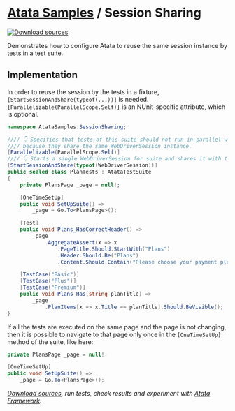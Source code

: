 ﻿# [Atata Samples](https://github.com/atata-framework/atata-samples) / Session Sharing

[![Download sources](https://img.shields.io/badge/Download-sources-brightgreen.svg)](https://github.com/atata-framework/atata-samples/raw/main/_archives/SessionSharing.zip)

Demonstrates how to configure Atata to reuse the same session instance by tests in a test suite.

## Implementation

In order to reuse the session by the tests in a fixture, `[StartSessionAndShare(typeof(...))]` is needed.
`[Parallelizable(ParallelScope.Self)]` is an NUnit-specific attribute, which is optional.

```cs
namespace AtataSamples.SessionSharing;

//// 👇 Specifies that tests of this suite should not run in parallel with each other,
//// because they share the same WebDriverSession instance.
[Parallelizable(ParallelScope.Self)]
//// 👇 Starts a single WebDriverSession for suite and shares it with tests.
[StartSessionAndShare(typeof(WebDriverSession))]
public sealed class PlanTests : AtataTestSuite
{
    private PlansPage _page = null!;

    [OneTimeSetUp]
    public void SetUpSuite() =>
        _page = Go.To<PlansPage>();

    [Test]
    public void Plans_HasCorrectHeader() =>
        _page
            .AggregateAssert(x => x
                .PageTitle.Should.StartWith("Plans")
                .Header.Should.Be("Plans")
                .Content.Should.Contain("Please choose your payment plan"));

    [TestCase("Basic")]
    [TestCase("Plus")]
    [TestCase("Premium")]
    public void Plans_Has(string planTitle) =>
        _page
            .PlanItems[x => x.Title == planTitle].Should.BeVisible();
}
```

If all the tests are executed on the same page and the page is not changing,
then it is possible to navigate to that page only once in the `[OneTimeSetUp]` method
of the suite, like here:

```cs
private PlansPage _page = null!;

[OneTimeSetUp]
public void SetUpSuite() =>
    _page = Go.To<PlansPage>();
```

*[Download sources](https://github.com/atata-framework/atata-samples/raw/main/_archives/SessionSharing.zip),
run tests, check results and experiment with [Atata Framework](https://atata.io).*
